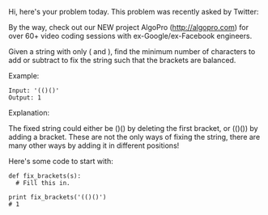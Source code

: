 Hi, here's your problem today. This problem was recently asked by Twitter:

By the way, check out our NEW project AlgoPro (http://algopro.com) for over 60+ video coding sessions with ex-Google/ex-Facebook engineers.

Given a string with only ( and ), find the minimum number of characters to add or subtract to fix the string such that the brackets are balanced.

Example:
```
Input: '(()()'
Output: 1
```
Explanation:

The fixed string could either be ()() by deleting the first bracket, or (()()) by adding a bracket. These are not the only ways of fixing the string, there are many other ways by adding it in different positions!


Here's some code to start with:
```
def fix_brackets(s):
  # Fill this in.

print fix_brackets('(()()')
# 1
```
